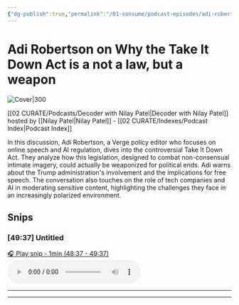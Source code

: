 ```yaml
---
{"dg-publish":true,"permalink":"/01-consume/podcast-episodes/adi-robertson-on-why-the-take-it-down-act-is-a-not-a-law-but-a-weapon/","title":"Adi Robertson on Why the Take It Down Act is a not a law but a weapon","tags":["podcasts"]}
---
```


# Adi Robertson on Why the Take It Down Act is a not a law, but a weapon


![Cover|300](https://wsrv.nl/?url=https%3A%2F%2Fmegaphone.imgix.net%2Fpodcasts%2F5c6a4f4a-e69c-11e8-8066-17a10182e4c8%2Fimage%2FThe_Verge_Decoder_Tileart_3000.jpg%3Fixlib%3Drails-4.3.1%26max-w%3D3000%26max-h%3D3000%26fit%3Dcrop%26auto%3Dformat%2Ccompress&w=300&h=300)

[[02 CURATE/Podcasts/Decoder with Nilay Patel\|Decoder with Nilay Patel]] hosted by [[Nilay Patel\|Nilay Patel]] - [[02 CURATE/Indexes/Podcast Index\|Podcast Index]]

In this discussion, Adi Robertson, a Verge policy editor who focuses on online speech and AI regulation, dives into the controversial Take It Down Act. They analyze how this legislation, designed to combat non-consensual intimate imagery, could actually be weaponized for political ends. Adi warns about the Trump administration's involvement and the implications for free speech. The conversation also touches on the role of tech companies and AI in moderating sensitive content, highlighting the challenges they face in an increasingly polarized environment.

## Snips


### [49:37] Untitled


[🎧 Play snip - 1min️ (48:37 - 49:37)](https://share.snipd.com/snip/cb376b42-3039-4c8b-85d7-cca5692375a3)
<audio controls> <source src="https://www.podtrac.com/pts/redirect.mp3/pdst.fm/e/chrt.fm/track/524GE/traffic.megaphone.fm/VMP2109087838.mp3?updated=1744438596#t=48:37,49:37"> </audio>




---




---


